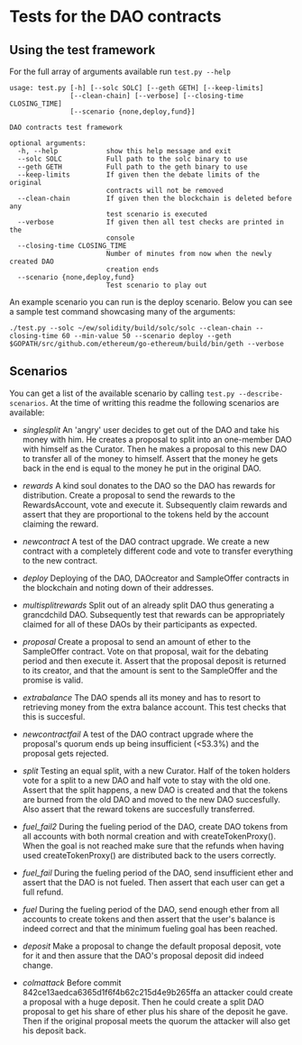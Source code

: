 # Tests for the DAO contracts

## Using the test framework

For the full array of arguments available run `test.py --help`

```
usage: test.py [-h] [--solc SOLC] [--geth GETH] [--keep-limits]
               [--clean-chain] [--verbose] [--closing-time CLOSING_TIME]
               [--scenario {none,deploy,fund}]

DAO contracts test framework

optional arguments:
  -h, --help            show this help message and exit
  --solc SOLC           Full path to the solc binary to use
  --geth GETH           Full path to the geth binary to use
  --keep-limits         If given then the debate limits of the original
                        contracts will not be removed
  --clean-chain         If given then the blockchain is deleted before any
                        test scenario is executed
  --verbose             If given then all test checks are printed in the
                        console
  --closing-time CLOSING_TIME
                        Number of minutes from now when the newly created DAO
                        creation ends
  --scenario {none,deploy,fund}
                        Test scenario to play out
```

An example scenario you can run is the deploy scenario. Below you can see a sample test command showcasing many of the arguments:

```
./test.py --solc ~/ew/solidity/build/solc/solc --clean-chain --closing-time 60 --min-value 50 --scenario deploy --geth $GOPATH/src/github.com/ethereum/go-ethereum/build/bin/geth --verbose
```

## Scenarios

You can get a list of the available scenario by calling `test.py --describe-scenarios`. At
the time of writting this readme the following scenarios are available:

- *singlesplit*
 An 'angry' user decides to get out of the DAO and take his money with
him. He creates a proposal to split into an one-member DAO with
himself as the Curator. Then he makes a proposal to this new DAO to
transfer all of the money to himself. Assert that the money he gets
back in the end is equal to the money he put in the original DAO.

- *rewards*
 A kind soul donates to the DAO so the DAO has rewards for
distribution. Create a proposal to send the rewards to the
RewardsAccount, vote and execute it. Subsequently claim rewards and
assert that they are proportional to the tokens held by the account
claiming the reward.

- *newcontract*
A test of the DAO contract upgrade. We create a new contract with a
completely different code and vote to transfer everything to the new
contract.

- *deploy*
Deploying of the DAO, DAOcreator and SampleOffer contracts in the
blockchain and noting down of their addresses.

- *multisplitrewards*
Split out of an already split DAO thus generating a grancdchild DAO.
Subsequently test that rewards can be appropriately claimed for all of
these DAOs by their participants as expected.

- *proposal*
Create a proposal to send an amount of ether to the SampleOffer
contract. Vote on that proposal, wait for the debating period and then
execute it. Assert that the proposal deposit is returned to its
creator, and that the amount is sent to the SampleOffer and the
promise is valid.

- *extrabalance*
The DAO spends all its money and has to resort to retrieving money
from the extra balance account. This test checks that this is
succesful.

- *newcontractfail*
A test of the DAO contract upgrade where the proposal's quorum ends up
being insufficient (<53.3%) and the proposal gets rejected.

- *split*
 Testing an equal split, with a new Curator. Half of the token holders
vote for a split to a new DAO and half vote to stay with the old one.
Assert that the split happens, a new DAO is created and that the
tokens are burned from the old DAO and moved to the new DAO
succesfully. Also assert that the reward tokens are succesfully
transferred.

- *fuel_fail2*
During the fueling period of the DAO, create DAO tokens from all accounts
with both normal creation and with createTokenProxy(). When the goal is
not reached make sure that the refunds when having used
createTokenProxy() are distributed back to the users correctly.

- *fuel_fail*
During the fueling period of the DAO, send insufficient ether and
assert that the DAO is not fueled. Then assert that each user can get
a full refund.

- *fuel*
During the fueling period of the DAO, send enough ether from all
accounts to create tokens and then assert that the user's balance is
indeed correct and that the minimum fueling goal has been reached.

- *deposit*
Make a proposal to change the default proposal deposit, vote for it
and then assure that the DAO's proposal deposit did indeed change.

- *colmattack*
Before commit 842ce13aedca6365d1f6f4b62c215d4e9b265ffa an attacker
could create a proposal with a huge deposit. Then he could create a
split DAO proposal to get his share of ether plus his share of the
deposit he gave. Then if the original proposal meets the quorum the
attacker will also get his deposit back.

